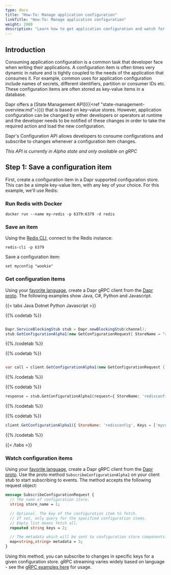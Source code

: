 ```yaml
---
type: docs
title: "How-To: Manage application configuration"
linkTitle: "How-To: Manage application configuration"
weight: 2000
description: "Learn how to get application configuration and watch for changes"
---
```


## Introduction

Consuming application configuration is a common task that developer face when writing their applications. A configuration item is often times very dynamic in nature and is tightly coupled to the needs of the application that consumes it. For example, common uses for application configuration include names of secrets, different identifiers, partition or consumer IDs etc. These configuration items are often stored as key-value items in a database.

Dapr offers a [State Management API]({{<ref "state-management-overview.md">}})) that is based on key-value stores. However, application configuration can be changed by either developers or operators at runtime and the developer needs to be notified of these changes in order to take the required action and load the new configuration.

Dapr's Configuration API allows developers to consume configurations and subscribe to changes whenever a configuration item changes.

*This API is currently in Alpha state and only available on gRPC*

## Step 1: Save a configuration item

First, create a configuration item in a Dapr supported configuration store. This can be a simple key-value item, with any key of your choice. For this example, we'll use Redis:

### Run Redis with Docker

```
docker run --name my-redis -p 6379:6379 -d redis
```

### Save an item

Using the [Redis CLI](https://redis.com/blog/get-redis-cli-without-installing-redis-server/), connect to the Redis instance:

```
redis-cli -p 6379 
```

Save a configuration item:

```
set myconfig "wookie"
```

### Get configuration items

Using your [favorite language](https://grpc.io/docs/languages/), create a Dapr gRPC client from the [Dapr proto](https://github.com/dapr/dapr/blob/master/dapr/proto/runtime/v1/dapr.proto). The following examples show Java, C#, Python and Javascript.

{{< tabs Java Dotnet Python Javascript >}}

{{% codetab %}}
```java

Dapr.ServiceBlockingStub stub = Dapr.newBlockingStub(channel);
stub.GetConfigurationAlpha1(new GetConfigurationRequest{ StoreName = "redisconfig", Keys = new String[]{"myconfig"} });
```
{{% /codetab %}}

{{% codetab %}}
```csharp

var call = client.GetConfigurationAlpha1(new GetConfigurationRequest { StoreName = "redisconfig", Keys = new String[]{"myconfig"} });
```
{{% /codetab %}}

{{% codetab %}}
```python
response = stub.GetConfigurationAlpha1(request={ StoreName: 'redisconfig', Keys = ['myconfig'] })
```
{{% /codetab %}}

{{% codetab %}}
```javascript
client.GetConfigurationAlpha1({ StoreName: 'redisconfig', Keys = ['myconfig'] })
```
{{% /codetab %}}

{{< /tabs >}}

### Watch configuration items

Using your [favorite language](https://grpc.io/docs/languages/), create a Dapr gRPC client from the [Dapr proto](https://github.com/dapr/dapr/blob/master/dapr/proto/runtime/v1/dapr.proto).
Use the proto method `SubscribeConfigurationAlpha1` on your client stub to start subscribing to events. The method accepts the following request object:

```proto
message SubscribeConfigurationRequest {
  // The name of configuration store.
  string store_name = 1;

  // Optional. The key of the configuration item to fetch.
  // If set, only query for the specified configuration items.
  // Empty list means fetch all.
  repeated string keys = 2;

  // The metadata which will be sent to configuration store components.
  map<string,string> metadata = 3;
}
```

Using this method, you can subscribe to changes in specific keys for a given configuration store. gRPC streaming varies widely based on language - see the [gRPC examples here](https://grpc.io/docs/languages/) for usage.